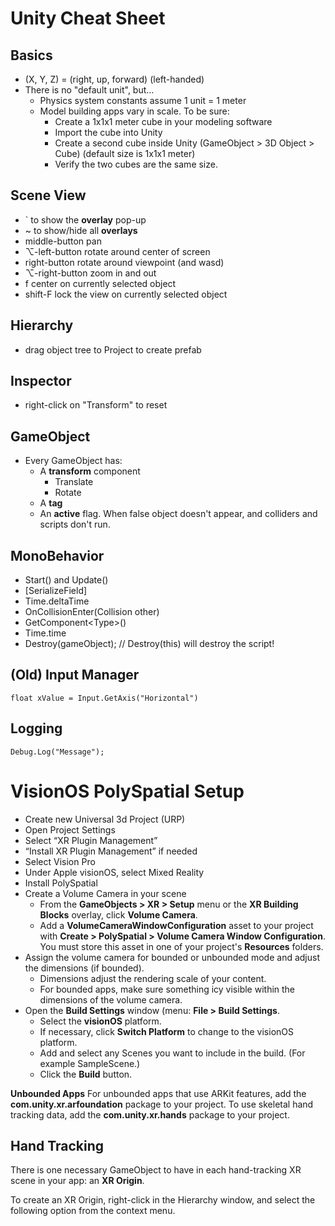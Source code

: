 # Unity Cheat Sheet

## Basics
* (X, Y, Z) = (right, up, forward) (left-handed)
* There is no "default unit", but...
    * Physics system constants assume 1 unit = 1 meter
    * Model building apps vary in scale. To be sure:
        * Create a 1x1x1 meter cube in your modeling software
        * Import the cube into Unity
        * Create a second cube inside Unity (GameObject > 3D Object > Cube) (default size is 1x1x1 meter)
        * Verify the two cubes are the same size.

## Scene View
* ` to show the **overlay** pop-up
* ~ to show/hide all **overlays**
* middle-button pan
* ⌥-left-button rotate around center of screen
* right-button rotate around viewpoint (and wasd)
* ⌥-right-button zoom in and out
* f center on currently selected object
* shift-F lock the view on currently selected object

## Hierarchy
* drag object tree to Project to create prefab

## Inspector
* right-click on "Transform" to reset

## GameObject
* Every GameObject has:
    * A **transform** component
        * Translate
        * Rotate
    * A **tag**
    * An **active** flag. When false object doesn't appear, and colliders and scripts don't run.

## MonoBehavior
* Start() and Update()
* [SerializeField]
* Time.deltaTime
* OnCollisionEnter(Collision other)
* GetComponent\<Type>()
* Time.time
* Destroy(gameObject); // Destroy(this) will destroy the script!


## (Old) Input Manager
```
float xValue = Input.GetAxis("Horizontal")
```

## Logging
```
Debug.Log("Message");
```

# VisionOS PolySpatial Setup
* Create new Universal 3d Project (URP)
* Open Project Settings
* Select “XR Plugin Management”
* “Install XR Plugin Management” if needed
* Select Vision Pro
* Under Apple visionOS, select Mixed Reality
* Install PolySpatial
* Create a Volume Camera in your scene
    * From the **GameObjects > XR > Setup** menu or the **XR Building Blocks** overlay, click **Volume Camera**.
    * Add a **VolumeCameraWindowConfiguration** asset to your project with **Create > PolySpatial > Volume Camera Window Configuration**. You must store this asset in one of your project's **Resources** folders.
* Assign the volume camera for bounded or unbounded mode and adjust the dimensions (if bounded).
    * Dimensions adjust the rendering scale of your content.
    * For bounded apps, make sure something icy visible within the dimensions of the volume camera.
* Open the **Build Settings** window (menu: **File > Build Settings**.
    * Select the **visionOS** platform.
    * If necessary, click **Switch Platform** to change to the visionOS platform.
    * Add and select any Scenes you want to include in the build. (For example SampleScene.)
    * Click the **Build** button.

**Unbounded Apps** For unbounded apps that use ARKit features, add the **com.unity.xr.arfoundation** package to your project. To use skeletal hand tracking data, add the **com.unity.xr.hands** package to your project.

## Hand Tracking
There is one necessary GameObject to have in each hand-tracking XR scene in your app: an **XR Origin**. 

To create an XR Origin, right-click in the Hierarchy window, and select the following option from the context menu.
